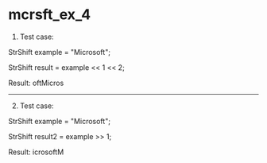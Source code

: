 # mcrsft_ex_4
1) Test case: 

StrShift example = "Microsoft";

StrShift result = example << 1 << 2;

Result:
oftMicros

-------------------------------------------------

2) Test case:


StrShift example = "Microsoft";

StrShift result2 = example >> 1;

Result:
icrosoftM
